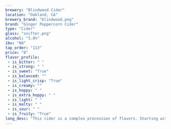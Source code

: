 ```yaml
---
brewery: "Blindwood Cider"
location: "Oakland, CA"
brewery_brand: "blindwood.png"
brand: "Ginger Peppercorn Cider"
type: "Cider"
glass: "snifter.png"
alcohol: "5.8%"
ibu: "NA"
tap_order: "113"
price: "8"
flavor_profile:
 - is_bitter: " "
 - is_strong: " "
 - is_sweet: "True"
 - is_balanced: ""
 - is_light_crisp: "True"
 - is_creamy: ""
 - is_hoppy: " "
 - is_extra_hoppy: " "
 - is_light: " "
 - is_malty: " "
 - is_sour: " "
 - is_fruity: "True"
long_desc: "This cider is a complex procession of flavors. Starting with crisp, dry apple and a fresh warming, spicy ginger bite."
---
```

